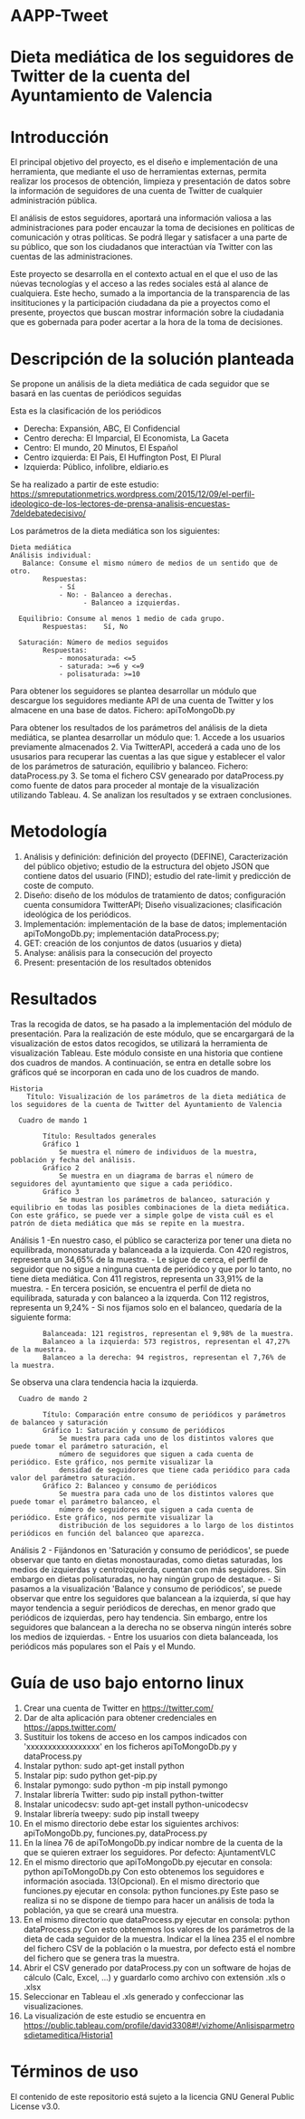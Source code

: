 # AAPP-Tweet
# Dieta mediática de los seguidores de Twitter de la cuenta del Ayuntamiento de Valencia


# Introducción

   El principal objetivo del proyecto, es el diseño e implementación de una herramienta, que mediante el uso de herramientas externas, permita realizar los procesos de obtención, limpieza y presentación de datos sobre la información de seguidores de una cuenta de Twitter de cualquier administración pública.

   El análisis de estos seguidores, aportará una información valiosa a las administraciones para poder encauzar la toma de decisiones en políticas de comunicación y otras políticas. Se podrá llegar y satisfacer a una parte de su público, que son los ciudadanos que interactúan vía Twitter con las cuentas de las administraciones.

   Este proyecto se desarrolla en el contexto actual en el que el uso de las núevas tecnologías y el acceso a las redes sociales está al alance de cualquiera. Este hecho, sumado a la importancia de la transparencia de las insitituciones y la participación ciudadana da pie a proyectos como el presente, proyectos que buscan mostrar información sobre la ciudadania que es gobernada para poder acertar a la hora de la toma de decisiones.

# Descripción de la solución planteada

   Se propone un análisis de la dieta mediática de cada seguidor que se basará en las cuentas de periódicos seguidas

   Esta es la clasificación de los periódicos

   - Derecha: Expansión, ABC, El Confidencial
   - Centro derecha: El Imparcial, El Economista, La Gaceta
   - Centro: El mundo, 20 Minutos, El Español
   - Centro izquierda: El Pais, El Huffington Post, El Plural
   - Izquierda: Público, infolibre, eldiario.es

   Se ha realizado a partir de este estudio: https://smreputationmetrics.wordpress.com/2015/12/09/el-perfil-ideologico-de-los-lectores-de-prensa-analisis-encuestas-7deldebatedecisivo/

   Los parámetros de la dieta mediática son los siguientes:

    Dieta mediática                    
    Análisis individual:                                 
       Balance: Consume el mismo número de medios de un sentido que de otro.           
            Respuestas:    
                - Sí
                - No: - Balanceo a derechas.    
                      - Balanceo a izquierdas.

      Equilibrio: Consume al menos 1 medio de cada grupo.
            Respuestas:    Sí, No                    

      Saturación: Número de medios seguidos     
            Respuestas:    
                - monosaturada: <=5
                - saturada: >=6 y <=9
                - polisaturada: >=10


   Para obtener los seguidores se plantea desarrollar un módulo que descargue los seguidores mediante API de una cuenta de Twitter y los almacene en una base de datos. Fichero: apiToMongoDb.py

   Para obtener los resultados de los parámetros del análisis de la dieta mediática, se plantea desarrollar un módulo que:
    1. Accede a los usuarios previamente almacenados
    2. Via TwitterAPI, accederá a cada uno de los ususarios para recuperar las cuentas a las que sigue y establecer el valor de los parámetros de saturación, equilibrio y balanceo. Fichero: dataProcess.py
    3. Se toma el fichero CSV genearado por dataProcess.py como fuente de datos para proceder al montaje de la visualización utilizando Tableau.
    4. Se analizan los resultados y se extraen conclusiones.


# Metodología
   1. Análisis y definición: definición del proyecto (DEFINE), Caracterización del público objetivo; estudio de la estructura del objeto JSON que contiene datos del usuario (FIND); estudio del rate-limit y predicción de coste de computo.
   2. Diseño: diseño de los módulos de tratamiento de datos; configuración cuenta consumidora TwitterAPI; Diseño visualizaciones; clasificación ideológica de los periódicos.
   3. Implementación: implementación de la base de datos; implementación apiToMongoDb.py; implementación dataProcess.py;
   4. GET: creación de los conjuntos de datos (usuarios y dieta)
   5. Analyse: análisis para la consecución del proyecto
   6. Present: presentación de los resultados obtenidos

# Resultados
   Tras la recogida de datos, se ha pasado a la implementación del módulo de presentación. Para la realización de este módulo, que se encargargará de la visualización de estos datos recogidos, se utilizará la herramienta de visualización Tableau. Este módulo consiste en una historia que contiene dos cuadros de mandos. A continuación, se entra en detalle sobre los gráficos qué se incorporan en cada uno de los cuadros de mando.

    Historia
        Título: Visualización de los parámetros de la dieta mediática de los seguidores de la cuenta de Twitter del Ayuntamiento de Valencia
        
      Cuadro de mando 1
      
            Título: Resultados generales
            Gráfico 1
                Se muestra el número de individuos de la muestra, población y fecha del análisis.
            Gráfico 2
                Se muestra en un diagrama de barras el número de seguidores del ayuntamiento que sigue a cada periódico.
            Gráfico 3
                Se muestran los parámetros de balanceo, saturación y equilibrio en todas las posibles combinaciones de la dieta mediática. Con este gráfico, se puede ver a simple golpe de vista cuál es el patrón de dieta mediática que más se repite en la muestra.
   
   Análisis 1
        -En nuestro caso, el público se caracteriza por tener una dieta no equilibrada, monosaturada y balanceada a la izquierda. Con 420 registros, representa un 34,65% de la muestra.
        - Le sigue de cerca, el perfil de seguidor que no sigue a ninguna cuenta de periódico y que por lo tanto, no tiene dieta mediática. Con 411 registros, representa un 33,91% de la muestra.
        - En tercera posición, se encuentra el perfil de dieta no equilibrada, saturada y con balanceo a la izquerda. Con 112 registros, representa un 9,24%
        - Si nos fijamos solo en el balanceo, quedaría de la siguiente forma:
        
            Balanceada: 121 registros, representan el 9,98% de la muestra.
            Balanceo a la izquierda: 573 registros, representan el 47,27% de la muestra.
            Balanceo a la derecha: 94 registros, representan el 7,76% de la muestra.
       
   Se observa una clara tendencia hacia la izquierda.
                
      Cuadro de mando 2
      
            Título: Comparación entre consumo de periódicos y parámetros de balanceo y saturación
            Gráfico 1: Saturación y consumo de periódicos
                Se muestra para cada uno de los distintos valores que puede tomar el parámetro saturación, el
                número de seguidores que siguen a cada cuenta de periódico. Este gráfico, nos permite visualizar la
                densidad de seguidores que tiene cada periódico para cada valor del parámetro saturación.
            Gráfico 2: Balanceo y consumo de periódicos
                Se muestra para cada uno de los distintos valores que puede tomar el parámetro balanceo, el
                número de seguidores que siguen a cada cuenta de periódico. Este gráfico, nos permite visualizar la
                distribución de los seguidores a lo largo de los distintos periódicos en función del balanceo que aparezca.
        
   Análisis 2
        - Fijándonos en 'Saturación y consumo de periódicos', se puede observar que tanto en dietas monostauradas, como dietas saturadas, los medios de izquierdas y centroizquierda, cuentan con más seguidores. Sin embargo en dietas polisaturadas, no hay ningún grupo de destaque.
        - Si pasamos a la visualización 'Balance y consumo de periódicos', se puede observar que entre los seguidores que balancean a la izquierda, sí que hay mayor tendencia a seguir periódicos de derechas, en menor grado que periódicos de izquierdas, pero hay tendencia. Sin embargo, entre los seguidores que balancean a la derecha no se observa ningún interés sobre los medios de izquierdas.
        - Entre los usuarios con dieta balanceada, los periódicos más populares son el País y el Mundo.
        

# Guía de uso bajo entorno linux
   1. Crear una cuenta de Twitter en https://twitter.com/
   2. Dar de alta aplicación para obtener credenciales en https://apps.twitter.com/
   3. Sustituir los tokens de acceso en los campos indicados con 'xxxxxxxxxxxxxxxxx' en los ficheros apiToMongoDb.py y dataProcess.py
   4. Instalar python: sudo apt-get install python
   5. Instalar pip: sudo python get-pip.py
   6. Instalar pymongo: sudo python -m pip install pymongo
   7. Instalar librería Twitter: sudo pip install python-twitter
   8. Instalar unicodecsv: sudo apt-get install python-unicodecsv
   9. Instalar librería tweepy: sudo pip install tweepy
   10. En el mismo directorio debe estar los siguientes archivos: apiToMongoDb.py, funciones.py, dataProcess.py
   11. En la línea 76 de apiToMongoDb.py indicar nombre de la cuenta de la que se quieren extraer los seguidores. Por defecto: AjuntamentVLC
   12. En el mismo directorio que apiToMongoDb.py ejecutar en consola: python apiToMongoDb.py 
    Con esto obtenemos los seguidores e información asociada.
   13(Opcional). En el mismo directorio que funciones.py ejecutar en consola: python funciones.py
    Este paso se realiza si no se dispone de tiempo para hacer un análisis de toda la población, ya que se creará una muestra.
   14. En el mismo directorio que dataProcess.py ejecutar en consola: python dataProcess.py
    Con esto obtenemos los valores de los parámetros de la dieta de cada seguidor de la muestra. Indicar el la línea 235 el el nombre del fichero CSV de la población o la muestra, por defecto está el nombre del fichero que se genera tras la muestra.
   15. Abrir el CSV generado por dataProcess.py con un software de hojas de cálculo (Calc, Excel, ...) y guardarlo como archivo con extensión .xls o .xlsx
   16. Seleccionar en Tableau el .xls generado y confeccionar las visualizaciones.
   17. La visualización de este estudio se encuentra en https://public.tableau.com/profile/david3308#!/vizhome/Anlisisparmetrosdietameditica/Historia1

# Términos de uso
El contenido de este repositorio está sujeto a la licencia GNU General Public License v3.0.
